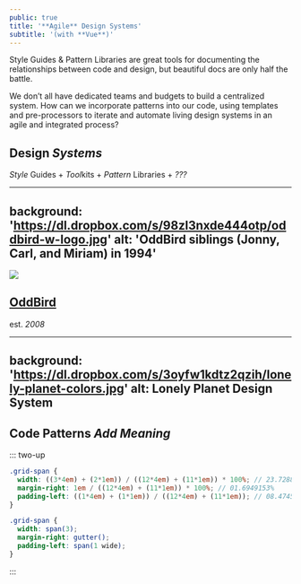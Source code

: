 ```yaml
---
public: true
title: '**Agile** Design Systems'
subtitle: '(with **Vue**)'
---
```


Style Guides & Pattern Libraries
are great tools for documenting
the relationships between code and design,
but beautiful docs are only half the battle.

<!-- more -->

We don’t all have dedicated teams and budgets
to build a centralized system.
How can we incorporate patterns into our code,
using templates and pre-processors to iterate and automate
living design systems in an agile and integrated process?

<!-- slide -->

## Design *Systems*
*Style* Guides + *Tool*kits + *Pattern* Libraries + *???*

<!-- slide -->

---
background: 'https://dl.dropbox.com/s/98zl3nxde444otp/oddbird-w-logo.jpg'
alt: 'OddBird siblings (Jonny, Carl, and Miriam) in 1994'
---

<!-- slide -->

![](https://dl.dropbox.com/s/76e55964w8nvx3y/oddbird.png)

## [OddBird](http://oddbird.net)
est. *2008*

<!-- slide -->

---
background: 'https://dl.dropbox.com/s/3oyfw1kdtz2qzih/lonely-planet-colors.jpg'
alt: Lonely Planet Design System
---

<!-- slide -->

## Code Patterns *Add Meaning*

::: two-up
```scss
.grid-span {
  width: ((3*4em) + (2*1em)) / ((12*4em) + (11*1em)) * 100%; // 23.7288136%
  margin-right: 1em / ((12*4em) + (11*1em)) * 100%; // 01.6949153%
  padding-left: ((1*4em) + (1*1em)) / ((12*4em) + (11*1em)); // 08.4745763%
}
```

```scss
.grid-span {
  width: span(3);
  margin-right: gutter();
  padding-left: span(1 wide);
}
```
:::
